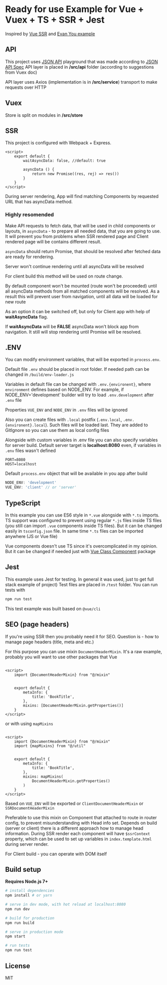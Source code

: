 # Ready for use Example for Vue + Vuex + TS + SSR + Jest

Inspired by [Vue SSR](https://ssr.vuejs.org/en) and [Evan You example](https://github.com/vuejs/vue-hackernews-2.0)

## API

This project uses [JSON API](http://jsonapiplayground.reyesoft.com/) playground that was made according to [JSON API Spec](http://jsonapi.org/)
API layer is placed in **/src/api** folder (according to suggestions from Vuex doc)

API layer uses Axios (implementation is in **/src/service**) transport to make requests over HTTP

## Vuex

Store is split on modules in **/src/store**

## SSR

This project is configured with Webpack + Express.

```vue
<script>
    export default {
        waitAsyncData: false, //default: true
        
        asyncData () {
            return new Promise((res, rej) => res())
        }
    }
</script>
```

During server rendering, App will find matching Components by requested URL that has asyncData method.

### Highly resomended
Make API requests to fetch data, that will be used in child components or layouts,
in `asyncData` - to prepare all needed data, that you are going to use. It will prevent you
from problems when SSR rendered page and Client rendered page will be contains different result.

`asyncData` should return Promise, that should be resolved after fetched data are ready for rendering.

Server won't continue rendering until all asyncData will be resolved

For client build this method will be used on route change.

By default component won't be mounted (route won't be proceeded) until all asyncData methods 
from all matched components will be resolved. As a result this will prevent user from navigation, until all data will
be loaded for new route

As an option it can be switched off, but only for Client app with help of **waitAsyncData** flag.

If **waitAsyncData** will be **FALSE** asyncData won't block app from navigation. It still will 
stop rendering until Promise will be resolved.

## .ENV

You can modify environment variables, that will be exported in
`process.env`.

Default file `.env` should be placed in root folder. If needed path can be changed
in `/build/env-loader.js`

Variables in default file can be changed with `.env.{environent}`, where
`environment` defines based on NODE_ENV. For example,
if NODE_ENV='development' builder will try to load `.env.development`
after `.env` file

Properties `VUE_ENV` and `NODE_ENV` in `.env` files will be ignored

Also you can create files with `.local` postfix (`.env.local`, `.env.{environent}.local`). Such files will be loaded last.
They are added to GitIgnore so you can use them as local config files

Alongside with custom variables in .env file you can also specify
variables for server build. Default server target is **localhost:8080**
even, if variables in `.env` files wasn't defined

```
PORT=8080
HOST=localhost
```

Default `process.env` object that will be available in you app after build

```typescript
NODE_ENV: 'development'
VUE_ENV: 'client' // or 'server'
```

## TypeScript

In this example you can use ES6 style in `*.vue` alongside
with `*.ts` imports. TS support was configured to prevent using regular
`*.js` files inside TS files (you still can import `.vue` components inside TS files).
 But it can be changed easily in `tsconfig.json`
file. In same time `*.ts` files can be imported anywhere (JS or Vue file)

Vue components doesn't use TS since it's overcomplicated in my opinion.
But it can be changed if needed just with [Vue Class Component](https://github.com/vuejs/vue-class-component) package

## Jest

This example uses Jest for testing. In general it was used, just to get full stack example of project)
Test files are placed in `/test` folder. You can run tests with

``` bash
npm run test
```

This test example was built based on `@vue/cli`

## SEO (page headers)

If you're using SSR then you probably need it for SEO. Question is - how to manage page headers (title, meta and etc.)

For this purpose you can use mixin `DocumentHeaderMixin`. It's a raw example, probably you will want to use
other packages that Vue

```vue

<script>
    import {DocumentHeaderMixin} from "@/mixin"
    

    export default {
        metaInfo: {
            title: 'BookTitle',
        },
        mixins: [DocumentHeaderMixin.getProperties()]
    }
</script>

```

or with using `mapMixins`

```vue

<script>
    import {DocumentHeaderMixin} from "@/mixin"
    import {mapMixins} from "@/util"
    

    export default {
        metaInfo: {
            title: 'BookTitle',
        },
        mixins: mapMixins(
            DocumentHeaderMixin.getProperties()
        )
    }
</script>

```

Based on `VUE_ENV` will be exported or `ClientDocumentHeaderMixin` or `SSRDocumentHeaderMixin`

Preferable to use this mixin on Component that attached to route in router config, to prevent
misunderstanding with Head info set. Depends on build (server or client) there is a different approach how to manage
head information. During SSR render each component will have `$ssrContext` property,
which can be used to set up variables in `index.template.html` during server render.

For Client build - you can operate with DOM itself

## Build setup

**Requires Node.js 7+**

``` bash
# install dependencies
npm install # or yarn

# serve in dev mode, with hot reload at localhost:8080
npm run dev

# build for production
npm run build

# serve in production mode
npm start

# run tests
npm run test
```

## License

MIT
